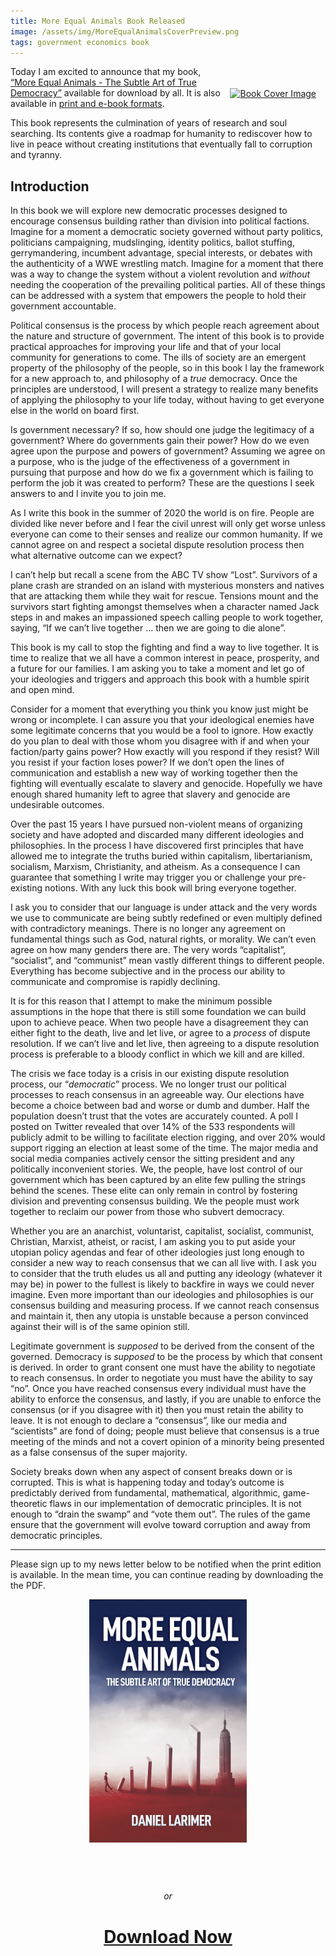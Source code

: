 ```yaml
---
title: More Equal Animals Book Released
image: /assets/img/MoreEqualAnimalsCoverPreview.png
tags: government economics book
---
```



<div style="float:right;padding:15px">
<a href="https://store.bookbaby.com/bookshop/book/index.aspx?bookURL=More-Equal-Animals&amp;b=p_bu-ba-or" target="BookShop" style="display:inline-block; text-align: center; " title="More Equal Animals by Daniel Larimer"><img src="https://store.bookbaby.com/BookShop/CommonControls/BookShopThemes/bookshop/OnePageBookCoverImage.jpg?BookID=BK90050700" alt="Book Cover Image" width="110" height="160" style="position: relative; top: 20px;"></a>
</div>

Today I am excited to announce that my book, [“More Equal Animals - The Subtle Art of True Democracy”]({{site.url}}/assets/MoreEqualAnimals-1.15.2021.pdf) available for download by all. It is also available in [print and e-book formats](https://store.bookbaby.com/book/More-Equal-Animals).



This book represents the culmination of years of research and soul searching. Its contents give a roadmap for humanity to rediscover how to live in peace without creating institutions that eventually fall to corruption and tyranny.



## Introduction



In this book we will explore new democratic processes designed to encourage consensus building rather than division into political factions. Imagine for a moment a democratic society governed without party politics, politicians campaigning, mudslinging, identity politics, ballot stuffing, gerrymandering, incumbent advantage, special interests, or debates with the authenticity of a WWE wrestling match. Imagine for a moment that there was a way to change the system without a violent revolution and _without_ needing the cooperation of the prevailing political parties. All of these things can be addressed with a system that empowers the people to hold their government accountable.

Political consensus is the process by which people reach agreement about the nature and structure of government. The intent of this book is to provide practical approaches for improving your life and that of your local community for generations to come. The ills of society are an emergent property of the philosophy of the people, so in this book I lay the framework for a new approach to, and philosophy of a _true_ democracy. Once the principles are understood, I will present a strategy to realize many benefits of applying the philosophy to your life today, without having to get everyone else in the world on board first.

Is government necessary? If so, how should one judge the legitimacy of a government? Where do governments gain their power? How do we even agree upon the purpose and powers of government? Assuming we agree on a purpose, who is the judge of the effectiveness of a government in pursuing that purpose and how do we fix a government which is failing to perform the job it was created to perform? These are the questions I seek answers to and I invite you to join me.

As I write this book in the summer of 2020 the world is on fire. People are divided like never before and I fear the civil unrest will only get worse unless everyone can come to their senses and realize our common humanity. If we cannot agree on and respect a societal dispute resolution process then what alternative outcome can we expect?

I can’t help but recall a scene from the ABC TV show “Lost”. Survivors of a plane crash are stranded on an island with mysterious monsters and natives that are attacking them while they wait for rescue. Tensions mount and the survivors start fighting amongst themselves when a character named Jack steps in and makes an impassioned speech calling people to work together, saying, “If we can’t live together ... then we are going to die alone”.

This book is my call to stop the fighting and find a way to live together. It is time to realize that we all have a common interest in peace, prosperity, and a future for our families. I am asking you to take a moment and let go of your ideologies and triggers and approach this book with a humble spirit and open mind.

Consider for a moment that everything you think you know just might be wrong or incomplete. I can assure you that your ideological enemies have some legitimate concerns that you would be a fool to ignore. How exactly do you plan to deal with those whom you disagree with if and when your faction/party gains power? How exactly will you respond if they resist? Will you resist if your faction loses power? If we don’t open the lines of communication and establish a new way of working together then the fighting will eventually escalate to slavery and genocide. Hopefully we have enough shared humanity left to agree that slavery and genocide are undesirable outcomes.

Over the past 15 years I have pursued non-violent means of organizing society and have adopted and discarded many different ideologies and philosophies. In the process I have discovered first principles that have allowed me to integrate the truths buried within capitalism, libertarianism, socialism, Marxism, Christianity, and atheism. As a consequence I can guarantee that something I write may trigger you or challenge your pre-existing notions. With any luck this book will bring everyone together.

I ask you to consider that our language is under attack and the very words we use to communicate are being subtly redefined or even multiply defined with contradictory meanings. There is no longer any agreement on fundamental things such as God, natural rights, or morality. We can’t even agree on how many genders there are. The very words “capitalist”, “socialist”, and “communist” mean vastly different things to different people. Everything has become subjective and in the process our ability to communicate and compromise is rapidly declining.

It is for this reason that I attempt to make the minimum possible assumptions in the hope that there is still some foundation we can build upon to achieve peace. When two people have a disagreement they can either fight to the death, live and let live, or agree to a _process_ of dispute resolution. If we can’t live and let live, then agreeing to a dispute resolution process is preferable to a bloody conflict in which we kill and are killed.

The crisis we face today is a crisis in our existing dispute resolution process, our “_democratic_” process. We no longer trust our political processes to reach consensus in an agreeable way. Our elections have become a choice between bad and worse or dumb and dumber. Half the population doesn’t trust that the votes are accurately counted. A poll I posted on Twitter revealed that over 14% of the 533 respondents will publicly admit to be willing to facilitate election rigging, and over 20% would support rigging an election at least some of the time. The major media and social media companies actively censor the sitting president and any politically inconvenient stories. We, the people, have lost control of our government which has been captured by an elite few pulling the strings behind the scenes. These elite can only remain in control by fostering division and preventing consensus building. We the people must work together to reclaim our power from those who subvert democracy.

Whether you are an anarchist, voluntarist, capitalist, socialist, communist, Christian, Marxist, atheist, or racist, I am asking you to put aside your utopian policy agendas and fear of other ideologies just long enough to consider a new way to reach consensus that we can all live with. I ask you to consider that the truth eludes us all and putting any ideology (whatever it may be) in power to the fullest is likely to backfire in ways we could never imagine. Even more important than our ideologies and philosophies is our consensus building and measuring process. If we cannot reach consensus and maintain it, then any utopia is unstable because a person convinced against their will is of the same opinion still.

Legitimate government is _supposed_ to be derived from the consent of the governed. Democracy is _supposed_ to be the process by which that consent is derived. In order to grant consent one must have the ability to negotiate to reach consensus. In order to negotiate you must have the ability to say “no”. Once you have reached consensus every individual must have the ability to enforce the consensus, and lastly, if you are unable to enforce the consensus (or if you disagree with it) then you must retain the ability to leave. It is not enough to declare a “consensus”, like our media and “scientists” are fond of doing; people must believe that consensus is a true meeting of the minds and not a covert opinion of a minority being presented as a false consensus of the super majority.

Society breaks down when any aspect of consent breaks down or is corrupted. This is what is happening today and today’s outcome is predictably derived from fundamental, mathematical, algorithmic, game-theoretic flaws in our implementation of democratic principles. It is not enough to “drain the swamp” and “vote them out”. The rules of the game ensure that the government will evolve toward corruption and away from democratic principles.

<hr/>

Please sign up to my news letter below to be notified when the print edition is available. In the mean time, you can continue reading by downloading the the PDF.

<center>
<a href="https://store.bookbaby.com/book/More-Equal-Animals">
<img src="/assets/img/MoreEqualAnimalsCover.jpg" width="50%"/>
</a><br/>

<a href="https://store.bookbaby.com/bookshop/book/index.aspx?bookURL=More-Equal-Animals&amp;b=c_bu-bu-or" target="BookShop" style="display: inline-block; text-align: center; background: url('https://www.bookbaby.com/bnb/c/bu-bu-or.png') 0 0 no-repeat; background-size: 124px; width: 124px; height: 40px;" title="More Equal Animals by Daniel Larimer"></a>
<br/><br/>
<i>or</i>
<h1>
<a href="/assets/MoreEqualAnimals-1.15.2021.pdf">
Download Now</a>  
</h1>



</center>

<br/>
<br/>



